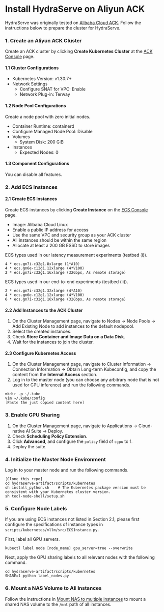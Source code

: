 # Install HydraServe on Aliyun ACK

HydraServe was originally tested on [Alibaba Cloud ACK](https://www.alibabacloud.com/en/product/kubernetes?_p_lc=1). Follow the instructions below to prepare the cluster for HydraServe.

### 1. Create an Aliyun ACK Cluster

Create an ACK cluster by clicking **Create Kubernetes Cluster** at the [ACK Console](https://cs.console.aliyun.com/?#/k8s/cluster/list) page.

#### 1.1 Cluster Configurations

- Kubernetes Version: v1.30.7+
- Network Settings
  - Configure SNAT for VPC: Enable
  - Network Plug-in: Terway

#### 1.2 Node Pool Configurations

Create a node pool with zero initial nodes.
- Container Runtime: containerd
- Configure Managed Node Pool: Disable
- Volumes
  - System Disk: 200 GiB
- Instances
  - Expected Nodes: 0

#### 1.3 Component Configurations

You can disable all features.

### 2. Add ECS Instances

#### 2.1 Create ECS Instances

Create ECS instances by clicking **Create Instance** on the [ECS Console](https://ecs.console.aliyun.com/home#/) page.
- Image: Alibaba Cloud Linux
- Enable a public IP address for access
- Use the same VPC and security group as your ACK cluster
- All instances should be within the same region
- Allocate at least a 200 GB ESSD to store images

ECS types used in our latency measurement experiments (testbed (i)).

```
4 * ecs.gn7i-c32g1.8xlarge (1*A10)
4 * ecs.gn6e-c12g1.12xlarge (4*V100)
2 * ecs.gn7i-c32g1.16xlarge (32Gbps, As remote storage)
```

ECS types used in our end-to-end experiments (testbed (ii)).

```
2 * ecs.gn7i-c32g1.32xlarge (4*A10)
4 * ecs.gn6e-c12g1.12xlarge (4*V100)
6 * ecs.gn7i-c32g1.16xlarge (32Gbps, As remote storage)
```

#### 2.2 Add Instances to the ACK Cluster

1. On the Cluster Management page, navigate to Nodes -> Node Pools -> Add Existing Node to add instances to the default nodepool.
2. Select the created instances.
3. Check **Store Container and Image Data on a Data Disk**.
4. Wait for the instances to join the cluster.

#### 2.3 Configure Kubernetes Access

1. On the Cluster Management page, navigate to Cluster Information -> Connection Information -> Obtain Long-term Kubeconfig, and copy the content from the **Internal Access** section.
2. Log in to the master node (you can choose any arbitrary node that is not used for GPU inference) and run the following commands.
```
mkdir -p ~/.kube
vim ~/.kube/config
[Paste the just copied content here]
```

### 3. Enable GPU Sharing

1. On the Cluster Management page, navigate to Applications -> Cloud-native AI Suite -> Deploy.
2. Check **Scheduling Policy Extension**.
3. Click **Advanced**, and configure the `policy` field of `cgpu` to 1.
4. Deploy the suite.

### 4. Initialize the Master Node Environment

Log in to your master node and run the following commands.
```
[Clone this repo]
cd hydraserve-artifact/scripts/kubernetes
sh install_python.sh    # The Kubernetes package version must be consistent with your Kubernetes cluster version.
sh tool-node-shell/setup.sh
```
### 5. Configure Node Labels
   
If you are using ECS instances not listed in Section 2.1, please first configure the specifications of instance types in `scripts/kubernetes/vllm/src/ECSInstance.py`.

First, label all GPU servers.
```
kubectl label node [node_name] gpu_server=true --overwrite
```

Next, apply the GPU sharing labels to all relevant nodes with the following command.
```
cd hydraserve-artifact/scripts/kubernetes
SHARE=1 python label_nodes.py
```

### 6. Mount a NAS Volume to All Instances

Follow the instructions in [Mount NAS to multiple instances](https://help.aliyun.com/zh/nas/user-guide/mount-a-nas-file-system-on-multiple-ecs-instances-at-the-same-time?spm=5176.nas_overview.help.dexternal.51cf217dfzlsrW) to mount a shared NAS volume to the `/mnt` path of all instances.